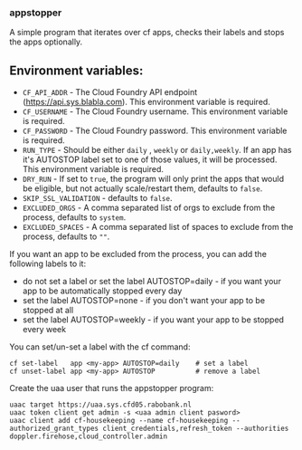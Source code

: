 ### appstopper

A simple program that iterates over cf apps, checks their labels and stops the apps optionally.  

## Environment variables:

* `CF_API_ADDR` - The Cloud Foundry API endpoint (https://api.sys.blabla.com). This environment variable is required.
* `CF_USERNAME` - The Cloud Foundry username. This environment variable is required.
* `CF_PASSWORD` - The Cloud Foundry password. This environment variable is required.
* `RUN_TYPE` - Should be either `daily` , `weekly` or `daily,weekly`. If an app has it's AUTOSTOP label set to one of those values, it will be processed. This environment variable is required.
* `DRY_RUN` - If set to `true`, the program will only print the apps that would be eligible, but not actually scale/restart them, defaults to `false`.
* `SKIP_SSL_VALIDATION` - defaults to `false`.
* `EXCLUDED_ORGS` - A comma separated list of orgs to exclude from the process, defaults to `system`.
* `EXCLUDED_SPACES` - A comma separated list of spaces to exclude from the process, defaults to `""`.

If you want an app to be excluded from the process, you can add the following labels to it:  

* do not set a label or set the label AUTOSTOP=daily - if you want your app to be automatically stopped every day 
* set the label AUTOSTOP=none - if you don't want your app to be stopped at all 
* set the label AUTOSTOP=weekly - if you want your app to be stopped every week

You can set/un-set a label with the cf command:
 ```
cf set-label   app <my-app> AUTOSTOP=daily    # set a label
cf unset-label app <my-app> AUTOSTOP          # remove a label
 ```

Create the uaa user that runs the appstopper program:
```
uaac target https://uaa.sys.cfd05.rabobank.nl
uaac token client get admin -s <uaa admin client pasword>
uaac client add cf-housekeeping --name cf-housekeeping --authorized_grant_types client_credentials,refresh_token --authorities doppler.firehose,cloud_controller.admin
```